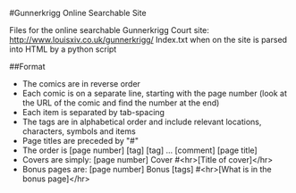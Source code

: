 #Gunnerkrigg Online Searchable Site

Files for the online searchable Gunnerkrigg Court site: http://www.louisxiv.co.uk/gunnerkrigg/
Index.txt when on the site is parsed into HTML by a python script

##Format

- The comics are in reverse order
- Each comic is on a separate line, starting with the page number (look at the URL of the comic and find the number at the end)
- Each item is separated by tab-spacing
- The tags are in alphabetical order and include relevant locations, characters, symbols and items
- Page titles are preceded by "#"
- The order is [page number] [tag] [tag] ... [comment] [page title]
- Covers are simply: [page number] Cover #&lt;hr&gt;[Title of cover]&lt;/hr&gt;
- Bonus pages are: [page number] Bonus [tags] #&lt;hr&gt;[What is in the bonus page]&lt;/hr&gt;